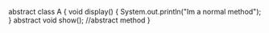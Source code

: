 abstract class A
{
	void display()
	{
		System.out.println("Im a normal method");
	}
	abstract void show();  //abstract method
}
